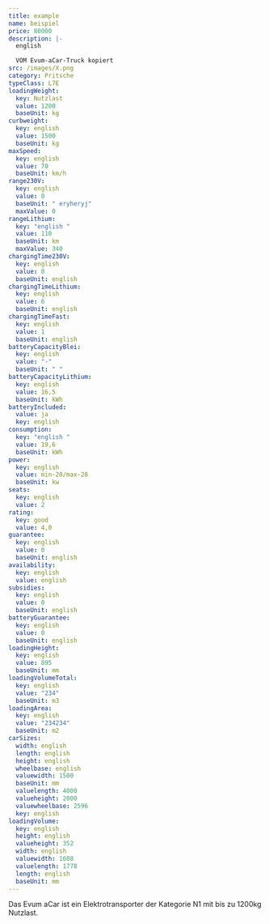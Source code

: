 ```yaml
---
title: example
name: beispiel
price: 80000
description: |-
  english  

  VOM Evum-aCar-Truck kopiert
src: /images/X.png
category: Pritsche
typeClass: L7E
loadingWeight:
  key: Nutzlast
  value: 1200
  baseUnit: kg
curbweight:
  key: english
  value: 1500
  baseUnit: kg
maxSpeed:
  key: english
  value: 70
  baseUnit: km/h
range230V:
  key: english
  value: 0
  baseUnit: " eryheryj"
  maxValue: 0
rangeLithium:
  key: "english "
  value: 110
  baseUnit: km
  maxValue: 340
chargingTime230V:
  key: english
  value: 0
  baseUnit: english
chargingTimeLithium:
  key: english
  value: 6
  baseUnit: english
chargingTimeFast:
  key: english
  value: 1
  baseUnit: english
batteryCapacityBlei:
  key: english
  value: "-"
  baseUnit: " "
batteryCapacityLithium:
  key: english
  value: 16,5
  baseUnit: kWh
batteryIncluded:
  value: ja
  key: english
consumption:
  key: "english "
  value: 19,6
  baseUnit: kWh
power:
  key: english
  value: min-20/max-28
  baseUnit: kw
seats:
  key: english
  value: 2
rating:
  key: good
  value: 4,0
guarantee:
  key: english
  value: 0
  baseUnit: english
availability:
  key: english
  value: english
subsidies:
  key: english
  value: 0
  baseUnit: english
batteryGuarantee:
  key: english
  value: 0
  baseUnit: english
loadingHeight:
  key: english
  value: 895
  baseUnit: mm
loadingVolumeTotal:
  key: english
  value: "234"
  baseUnit: m3
loadingArea:
  key: english
  value: "234234"
  baseUnit: m2
carSizes:
  width: english
  length: english
  height: english
  wheelbase: english
  valuewidth: 1500
  baseUnit: mm
  valuelength: 4000
  valueheight: 2000
  valuewheelbase: 2596
  key: english
loadingVolume:
  key: english
  height: english
  valueheight: 352
  width: english
  valuewidth: 1608
  valuelength: 1778
  length: english
  baseUnit: mm
---
```


Das Evum aCar ist ein Elektrotransporter der Kategorie N1 mit bis zu 1200kg Nutzlast.
